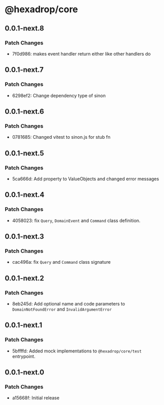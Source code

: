 # @hexadrop/core

## 0.0.1-next.8

### Patch Changes

-   7f0d986: makes event handler return either like other handlers do

## 0.0.1-next.7

### Patch Changes

-   6298ef2: Change dependency type of sinon

## 0.0.1-next.6

### Patch Changes

-   0781685: Changed vitest to sinon.js for stub fn

## 0.0.1-next.5

### Patch Changes

-   5ca666d: Add property to ValueObjects and changed error messages

## 0.0.1-next.4

### Patch Changes

-   4058023: fix `Query`, `DomainEvent` and `Command` class definition.

## 0.0.1-next.3

### Patch Changes

-   cac496a: fix `Query` and `Command` class signature

## 0.0.1-next.2

### Patch Changes

-   8eb245d: Add optional name and code parameters to `DomainNotFoundError` and `InvalidArgumentError`

## 0.0.1-next.1

### Patch Changes

-   5bffffd: Added mock implementations to `@hexadrop/core/test` entrypoint.

## 0.0.1-next.0

### Patch Changes

-   a15668f: Initial release
